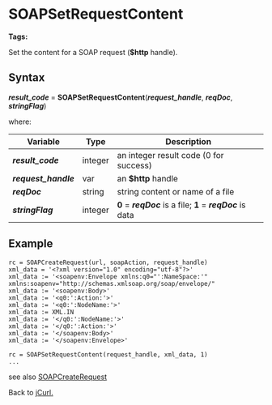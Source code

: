 # SOAPSetRequestContent

<PageHeader />

**Tags:**
<badge text='curl' vertical='middle' />
<badge text='soap' vertical='middle' />
<badge text='http' vertical='middle' />

Set the content for a SOAP request (**$http** handle).

## Syntax

***result_code*** = **SOAPSetRequestContent**(***request_handle***, ***reqDoc***, ***stringFlag***)

where:

| Variable | Type | Description |
|--|--|--|
***result_code*** | integer |an integer result code (0 for success)
***request_handle*** | var | an **$http** handle
***reqDoc*** | string |string content or name of a file
***stringFlag*** | integer |**0** = ***reqDoc*** is a file; **1** = ***reqDoc*** is data

## Example

```
rc = SOAPCreateRequest(url, soapAction, request_handle)
xml_data = '<?xml version="1.0" encoding="utf-8"?>'
xml_data := '<soapenv:Envelope xmlns:q0="':NameSpace:'" xmlns:soapenv="http://schemas.xmlsoap.org/soap/envelope/"
xml_data := '<soapenv:Body>'
xml_data := '<q0:':Action:'>'
xml_data := '<q0:':NodeName:'>'
xml_data := XML.IN
xml_data := '</q0:':NodeName:'>'
xml_data := '</q0:':Action:'>'
xml_data := '</soapenv:Body>'
xml_data := '</soapenv:Envelope>'

rc = SOAPSetRequestContent(request_handle, xml_data, 1)
...
```

see also [SOAPCreateRequest](./../SOAPCreateRequest/#heading)

Back to [jCurl.](./../README.md)

<PageFooter />
